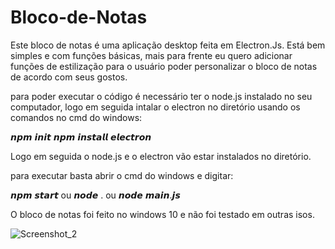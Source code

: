 # Bloco-de-Notas
Este bloco de notas é uma aplicação desktop feita em Electron.Js. Está bem simples e com funções básicas, mais para frente eu quero adicionar funções de 
estilização para o usuário poder personalizar o bloco de notas de acordo com seus gostos.

para poder executar o código é necessário ter o node.js instalado no seu computador, logo em seguida intalar o electron no diretório usando os comandos no
cmd do windows:

𝙣𝙥𝙢 𝙞𝙣𝙞𝙩
𝙣𝙥𝙢 𝙞𝙣𝙨𝙩𝙖𝙡𝙡 𝙚𝙡𝙚𝙘𝙩𝙧𝙤𝙣

Logo em seguida o node.js e o electron vão estar instalados no diretório.

para executar basta abrir o cmd do windows e digitar:

𝙣𝙥𝙢 𝙨𝙩𝙖𝙧𝙩 ou 𝙣𝙤𝙙𝙚 . ou 𝙣𝙤𝙙𝙚 𝙢𝙖𝙞𝙣.𝙟𝙨

O bloco de notas foi feito no windows 10 e não foi testado em outras isos.

![Screenshot_2](https://user-images.githubusercontent.com/121241412/216848000-1b2062d8-6e85-464f-9404-fdec6b4e0b1e.png)
